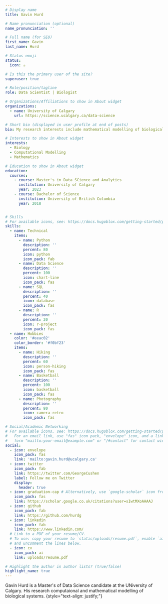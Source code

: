 ```yaml
---
# Display name
title: Gavin Hurd

# Name pronunciation (optional)
name_pronunciation: ''

# Full name (for SEO)
first_name: Gavin
last_name: Hurd

# Status emoji
status:
  icon: ☕️

# Is this the primary user of the site?
superuser: true

# Role/position/tagline
role: Data Scientist | Biologist

# Organizations/Affiliations to show in About widget
organizations:
  - name: University of Calgary
    url: https://science.ucalgary.ca/data-science

# Short bio (displayed in user profile at end of posts)
bio: My research interests include mathematical modelling of biological systems, machine learning, and actionable visualizations.

# Interests to show in About widget
interests:
  - Biology
  - Computational Modelling
  - Mathematics

# Education to show in About widget
education:
  courses:
    - course: Master's in Data SCience and Analytics
      institution: University of Calgary
      year: 2023
    - course: Bachelor of Science
      institution: University of British Columbia
      year: 2018


# Skills
# For available icons, see: https://docs.hugoblox.com/getting-started/page-builder/#icons
skills:
  - name: Technical
    items:
      - name: Python
        description: ''
        percent: 80
        icon: python
        icon_pack: fab
      - name: Data Science
        description: ''
        percent: 100
        icon: chart-line
        icon_pack: fas
      - name: SQL
        description: ''
        percent: 40
        icon: database
        icon_pack: fas
      - name: R
        description: ''
        percent: 20
        icon: r-project
        icon_pack: fas        
  - name: Hobbies
    color: '#eeac02'
    color_border: '#f0bf23'
    items:
      - name: Hiking
        description: ''
        percent: 60
        icon: person-hiking
        icon_pack: fas
      - name: Basketball
        description: ''
        percent: 100
        icon: basketball
        icon_pack: fas
      - name: Photography
        description: ''
        percent: 80
        icon: camera-retro
        icon_pack: fas

# Social/Academic Networking
# For available icons, see: https://docs.hugoblox.com/getting-started/page-builder/#icons
#   For an email link, use "fas" icon pack, "envelope" icon, and a link in the
#   form "mailto:your-email@example.com" or "/#contact" for contact widget.
social:
  - icon: envelope
    icon_pack: fas
    link: 'mailto:gavin.hurd@ucalgary.ca'
  - icon: twitter
    icon_pack: fab
    link: https://twitter.com/GeorgeCushen
    label: Follow me on Twitter
    display:
      header: true
  - icon: graduation-cap # Alternatively, use `google-scholar` icon from `ai` icon pack
    icon_pack: fas
    link: https://scholar.google.co.uk/citations?user=sIwtMXoAAAAJ
  - icon: github
    icon_pack: fab
    link: https://github.com/hurdg
  - icon: linkedin
    icon_pack: fab
    link: https://www.linkedin.com/
  # Link to a PDF of your resume/CV.
  # To use: copy your resume to `static/uploads/resume.pdf`, enable `ai` icons in `params.yaml`,
  # and uncomment the lines below.
  - icon: cv
    icon_pack: ai
    link: uploads/resume.pdf

# Highlight the author in author lists? (true/false)
highlight_name: true
---
```


Gavin Hurd is a Master's of Data Science candidate at the UNiversity of Calgary. His research computaional and mathematical modelling of biological systems.
{style="text-align: justify;"}
